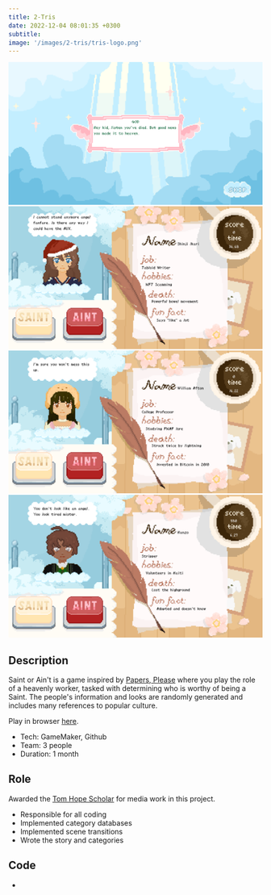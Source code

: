 ```yaml
---
title: 2-Tris
date: 2022-12-04 08:01:35 +0300
subtitle: 
image: '/images/2-tris/tris-logo.png'
---
```


<div class="gallery-box">
  <div class="gallery">
    <img src="/images/saint-or-aint/saint-intro.png" loading="lazy" alt="Project">
    <img src="/images/saint-or-aint/saint-game-01.png" loading="lazy" alt="Project">
  </div>
</div>
<div class="gallery-box">
  <div class="gallery">
    <img src="/images/saint-or-aint/saint-game-02.png" loading="lazy" alt="Project">
    <img src="/images/saint-or-aint/saint-game-03.png" loading="lazy" alt="Project">
  </div>
</div>

## Description

Saint or Ain't is a game inspired by [Papers, Please](https://store.steampowered.com/app/239030/Papers_Please/) where you play the role of a heavenly worker, tasked with determining who is worthy of being a Saint. The people's information and looks are randomly generated and includes many references to popular culture.

Play in browser [here](https://tdavies.itch.io/saint-or-aint).

* Tech: GameMaker, Github
* Team: 3 people
* Duration: 1 month

## Role
Awarded the [Tom Hope Scholar](https://tomhopescholars.org/) for media work in this project.
* Responsible for all coding
* Implemented category databases
* Implemented scene transitions
* Wrote the story and categories

## Code
<div class="social social--large">
  <ul class="social__list list-reset">
    <li class="social__item">
      <a class="social__link" href="https://github.com/YAGOTAGO/SaintOrAint" target="_blank" rel="noopener"
        aria-label="GitHub"><i class="ion ion-logo-github"></i></a>
    </li>
  </ul>
</div>